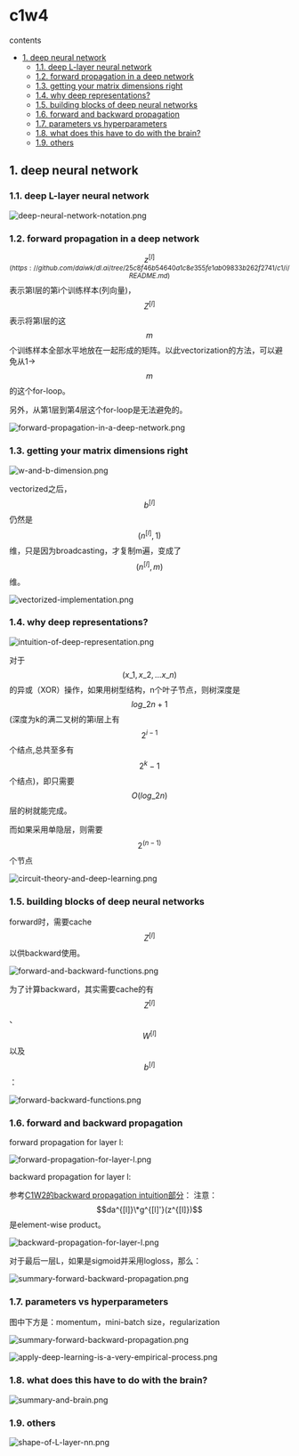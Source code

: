 # c1w4

contents

* [1. deep neural network](c1w4.md#1-deep-neural-network)
  * [1.1. deep L-layer neural network](c1w4.md#11-deep-l-layer-neural-network)
  * [1.2. forward propagation in a deep network](c1w4.md#12-forward-propagation-in-a-deep-network)
  * [1.3. getting your matrix dimensions right](c1w4.md#13-getting-your-matrix-dimensions-right)
  * [1.4. why deep representations?](c1w4.md#14-why-deep-representations)
  * [1.5. building blocks of deep neural networks](c1w4.md#15-building-blocks-of-deep-neural-networks)
  * [1.6. forward and backward propagation](c1w4.md#16-forward-and-backward-propagation)
  * [1.7. parameters vs hyperparameters](c1w4.md#17-parameters-vs-hyperparameters)
  * [1.8. what does this have to do with the brain?](c1w4.md#18-what-does-this-have-to-do-with-the-brain)
  * [1.9. others](c1w4.md#19-others)

## 1. deep neural network

### 1.1. deep L-layer neural network

![deep-neural-network-notation.png](../.gitbook/assets/deep-neural-network-notation.png)

### 1.2. forward propagation in a deep network

$$z^{[l](https://github.com/daiwk/dl.ai/tree/25c8f46b54640a1c8e355fe1ab09833b262f2741/c1/i/README.md)}$$表示第l层的第i个训练样本(列向量)，$$Z^{[l]}$$表示将第l层的这$$m$$个训练样本全部水平地放在一起形成的矩阵。以此vectorization的方法，可以避免从1-&gt;$$m$$的这个for-loop。

另外，从第1层到第4层这个for-loop是无法避免的。

![forward-propagation-in-a-deep-network.png](../.gitbook/assets/forward-propagation-in-a-deep-network.png)

### 1.3. getting your matrix dimensions right

![w-and-b-dimension.png](../.gitbook/assets/w-and-b-dimension.png)

vectorized之后，$$b^{[l]}$$仍然是$$(n^{[l]},1)$$维，只是因为broadcasting，才复制m遍，变成了$$(n^{[l]},m)$$维。

![vectorized-implementation.png](../.gitbook/assets/vectorized-implementation.png)

### 1.4. why deep representations?

![intuition-of-deep-representation.png](../.gitbook/assets/intuition-of-deep-representation.png)

对于$$(x\_1,x\_2,...x\_n)$$的异或（XOR）操作，如果用树型结构，n个叶子节点，则树深度是$$log\_2n+1$$(深度为k的满二叉树的第i层上有$$2^{i-1}$$个结点,总共至多有$$2^k-1$$个结点)，即只需要$$O(log\_2n)$$层的树就能完成。

而如果采用单隐层，则需要$$2^{(n-1)}$$个节点

![circuit-theory-and-deep-learning.png](../.gitbook/assets/circuit-theory-and-deep-learning.png)

### 1.5. building blocks of deep neural networks

forward时，需要cache $$Z^{[l]}$$以供backward使用。

![forward-and-backward-functions.png](../.gitbook/assets/forward-and-backward-functions.png)

为了计算backward，其实需要cache的有$$Z^{[l]}$$、$$W^{[l]}$$以及$$b^{[l]}$$：

![forward-backward-functions.png](../.gitbook/assets/forward-backward-functions.png)

### 1.6. forward and backward propagation

forward propagation for layer l:

![forward-propagation-for-layer-l.png](../.gitbook/assets/forward-propagation-for-layer-l.png)

backward propagation for layer l:

参考[C1W2的backward propagation intuition部分](https://github.com/daiwk/dl.ai/blob/master/c1/c1w3.md#backpropagation-intuition)： 注意：$$da^{[l]}\*g^{[l]'}(z^{[l]})$$是element-wise product。

![backward-propagation-for-layer-l.png](../.gitbook/assets/backward-propagation-for-layer-l.png)

对于最后一层L，如果是sigmoid并采用logloss，那么：

![summary-forward-backward-propagation.png](../.gitbook/assets/summary-forward-backward-propagation.png)

### 1.7. parameters vs hyperparameters

图中下方是：momentum，mini-batch size，regularization

![summary-forward-backward-propagation.png](../.gitbook/assets/parameters-vs-hyperparameters.png)

![apply-deep-learning-is-a-very-empirical-process.png](../.gitbook/assets/apply-deep-learning-is-a-very-empirical-process.png)

### 1.8. what does this have to do with the brain?

![summary-and-brain.png](../.gitbook/assets/summary-and-brain.png)

### 1.9. others

![shape-of-L-layer-nn.png](../.gitbook/assets/shape-of-L-layer-nn.png)

